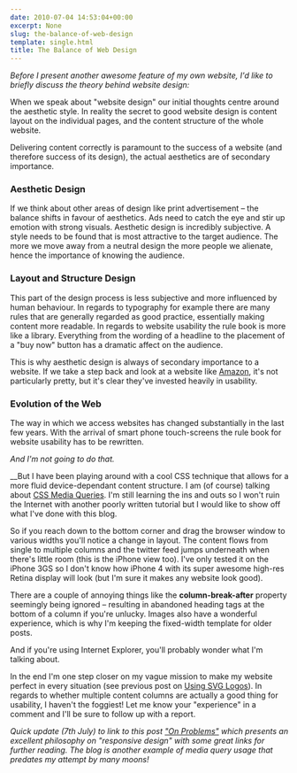 ```yaml
---
date: 2010-07-04 14:53:04+00:00
excerpt: None
slug: the-balance-of-web-design
template: single.html
title: The Balance of Web Design
---
```


_Before I present another awesome feature of my own website, I'd like to briefly discuss the theory behind website design:_

When we speak about "website design" our initial thoughts centre around the aesthetic style. In reality the secret to good website design is content layout on the individual pages, and the content structure of the whole website.

Delivering content correctly is paramount to the success of a website (and therefore success of its design), the actual aesthetics are of secondary importance.


### Aesthetic Design


If we think about other areas of design like print advertisement – the balance shifts in favour of aesthetics. Ads need to catch the eye and stir up emotion with strong visuals. Aesthetic design is incredibly subjective. A style needs to be found that is most attractive to the target audience. The more we move away from a neutral design the more people we alienate, hence the importance of knowing the audience.


### Layout and Structure Design


This part of the design process is less subjective and more influenced by human behaviour. In regards to typography for example there are many rules that are generally regarded as good practice, essentially making content more readable. In regards to website usability the rule book is more like a library. Everything from the wording of a headline to the placement of a "buy now" button has a dramatic affect on the audience.

This is why aesthetic design is always of secondary importance to a website. If we take a step back and look at a website like [Amazon](http://amazon.co.uk), it's not particularly pretty, but it's clear they've invested heavily in usability.


### Evolution of the Web


The way in which we access websites has changed substantially in the last few years. With the arrival of smart phone touch-screens the rule book for website usability has to be rewritten.

_And I'm not going to do that._

__But I have been playing around with a cool CSS technique that allows for a more fluid device-dependant content structure. I am (of course) talking about [CSS Media Queries](http://www.w3.org/TR/css3-mediaqueries/). I'm still learning the ins and outs so I won't ruin the Internet with another poorly written tutorial but I would like to show off what I've done with this blog.

So if you reach down to the bottom corner and drag the browser window to various widths you'll notice a change in layout. The content flows from single to multiple columns and the twitter feed jumps underneath when there's little room (this is the iPhone view too). I've only tested it on the iPhone 3GS so I don't know how iPhone 4 with its super awesome high-res Retina display will look (but I'm sure it makes any website look good).

There are a couple of annoying things like the **column-break-after** property seemingly being ignored – resulting in abandoned heading tags at the bottom of a column if you're unlucky. Images also have a wonderful experience, which is why I'm keeping the fixed-width template for older posts.

And if you're using Internet Explorer, you'll probably wonder what I'm talking about.

In the end I'm one step closer on my vague mission to make my website perfect in every situation (see previous post on [Using SVG Logos](http://dbushell.com/2010/06/30/using-svg-logos/)). In regards to whether multiple content columns are actually a good thing for usability, I haven't the foggiest! Let me know your "experience" in a comment and I'll be sure to follow up with a report.

_Quick update (7th July) to link to this post _[_"On Problems"_](http://mindgarden.de)_ which presents an excellent philosophy on "responsive design" with some great links for further reading. The blog is another example of media query usage that predates my attempt by many moons!_
